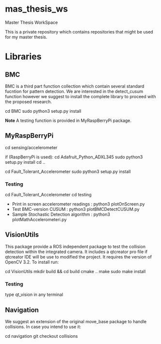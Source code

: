 # mas_thesis_ws
Master Thesis WorkSpace

This is a private repository which contains repositories that might be used for my master thesis.

# Libraries

## BMC

BMC is a third part function collection which contain several standard fucntion for pattern detection. We are interested in the detect_cusum function however we suggest to install the complete library to proceed with the proposed research.

cd BMC
sudo python3 setup.py install 

**Note** A testing function is provided in MyRaspBerryPi package.

## MyRaspBerryPi 

cd sensing/accelerometer

if (RaspBerryPi is used):
   cd Adafruit_Python_ADXL345
   sudo python3 setup.py install
   cd ..

cd Fault_Tolerant_Accelerometer
sudo python3 setup.py install

### Testing
cd Fault_Tolerant_Accelerometer
cd testing

* Print in screen accelerometer readings :   python3 plotOnScreen.py
* Test BMC-version CUSUM :   python3 plotBMCDetectCUSUM.py
* Sample Stochastic Detection algorithm :   python3 plotMathAccelerometeri.py

## VisionUtils

This package provide a ROS independent package to test the collision detection within the integrated camera. It includes a qtcreator pro file if qtcreator IDE will be use to modified the project. It requires the version of OpenCV 3.2. To install run:

cd VisionUtils
mkdir build && cd build
cmake ..
make
sudo make install

### Testing
type qt_vision in any terminal

## Navigation

We suggest an extension of the original move_base package to handle collisions. In case you intend to use it:

cd navigation
git checkout collisions


